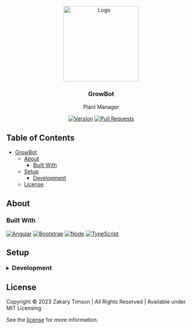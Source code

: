 <!-- Header -->
<div id="top" align="center">
  <br />

  <!-- Logo -->
  <img src="https://git.zakscode.com/repo-avatars/02c3c82a2c192095fa04a6ea4d92d9614d37ab508fc948938b37a9cfd3196734" alt="Logo" width="200" height="200">

  <!-- Title -->
### GrowBot

  <!-- Description -->
Plant Manager

  <!-- Repo badges -->
[![Version](https://img.shields.io/badge/dynamic/json.svg?label=Version&style=for-the-badge&url=https://git.zakscode.com/api/v1/repos/ztimson/GrowBot/tags&query=$[0].name)](https://git.zakscode.com/ztimson/GrowBot/tags)
[![Pull Requests](https://img.shields.io/badge/dynamic/json.svg?label=Pull%20Requests&style=for-the-badge&url=https://git.zakscode.com/api/v1/repos/ztimson/GrowBot&query=open_pr_counter)](https://git.zakscode.com/ztimson/GrowBot/pulls)

</div>

## Table of Contents
- [GrowBot](#top)
    - [About](#about)
        - [Built With](#built-with)
    - [Setup](#setup)
        - [Development](#development)
    - [License](#license)

## About


### Built With
[![Angular](https://img.shields.io/badge/Angular-DD0031?style=for-the-badge&logo=angular)](https://angular.io/)
[![Bootstrap](https://img.shields.io/badge/Bootstrap-563D7C?style=for-the-badge&logo=bootstrap&logoColor=white)](https://getbootstrap.com)
[![Node](https://img.shields.io/badge/Node.js-000000?style=for-the-badge&logo=nodedotjs)](https://nodejs.org/)
[![TypeScript](https://img.shields.io/badge/TypeScript-3178C6?style=for-the-badge&logo=typescript&logoColor=white)](https://typescriptlang.org/)

## Setup

<details>
<summary>
  <h3 id="development" style="display: inline">
    Development
  </h3>
</summary>

#### Prerequisites
- [CMake](https://cmake.org/download/)
- [Node.js](https://nodejs.org/en/download)

#### Instructions
1. Install the build tools: `npm install -g node-gyp windows-build-tools`
2. Install dependencies:
    1. Client: `cd client && npm install`
    2. Server: `cd ../server && npm install` 
3. Start the Node server: `npm run start`
4. Start the Angular client: `cd client && npm run start`
5. Open http://localhost:4200

</details>

## License
Copyright © 2023 Zakary Timson | All Rights Reserved | Available under MIT Licensing

See the [license](./LICENSE) for more information.

